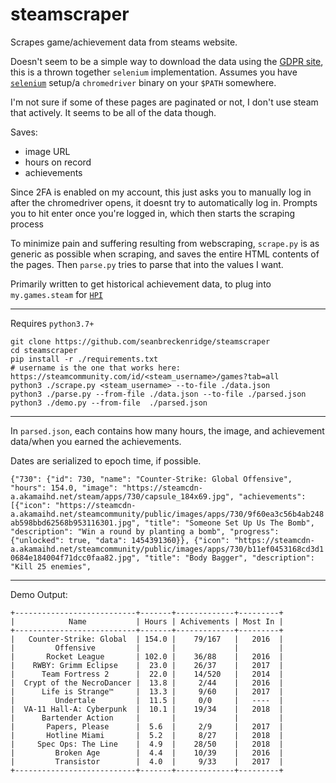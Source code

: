 # steamscraper

Scrapes game/achievement data from steams website.

Doesn't seem to be a simple way to download the data using the [GDPR site](https://help.steampowered.com/en/accountdata), this is a thrown together `selenium` implementation. Assumes you have [`selenium`](https://selenium-python.readthedocs.io/installation.html) setup/a `chromedriver` binary on your `$PATH` somewhere.

I'm not sure if some of these pages are paginated or not, I don't use steam that actively. It seems to be all of the data though.

Saves:

- image URL
- hours on record
- achievements

Since 2FA is enabled on my account, this just asks you to manually log in after the chromedriver opens, it doesnt try to automatically log in. Prompts you to hit enter once you're logged in, which then starts the scraping process

To minimize pain and suffering resulting from webscraping, `scrape.py` is as generic as possible when scraping, and saves the entire HTML contents of the pages. Then `parse.py` tries to parse that into the values I want.

Primarily written to get historical achievement data, to plug into `my.games.steam` for [`HPI`](https://github.com/seanbreckenridge/HPI)

---

Requires `python3.7+`

```
git clone https://github.com/seanbreckenridge/steamscraper
cd steamscraper
pip install -r ./requirements.txt
# username is the one that works here: https://steamcommunity.com/id/<steam_username>/games?tab=all
python3 ./scrape.py <steam_username> --to-file ./data.json
python3 ./parse.py --from-file ./data.json --to-file ./parsed.json
python3 ./demo.py --from-file  ./parsed.json
```

---

In `parsed.json`, each contains how many hours, the image, and achievement data/when you earned the achievements.

Dates are serialized to epoch time, if possible.

`{"730": {"id": 730, "name": "Counter-Strike: Global Offensive", "hours": 154.0, "image": "https://steamcdn-a.akamaihd.net/steam/apps/730/capsule_184x69.jpg", "achievements": [{"icon": "https://steamcdn-a.akamaihd.net/steamcommunity/public/images/apps/730/9f60ea3c56b4ab248ab598bbd62568b953116301.jpg", "title": "Someone Set Up Us The Bomb", "description": "Win a round by planting a bomb", "progress": {"unlocked": true, "data": 1454391360}}, {"icon": "https://steamcdn-a.akamaihd.net/steamcommunity/public/images/apps/730/b11ef0453168cd3d10684e184004f71dcc0faa82.jpg", "title": "Body Bagger", "description": "Kill 25 enemies",`

---

Demo Output:

```
+---------------------------+-------+-------------+---------+
|            Name           | Hours | Achivements | Most In |
+---------------------------+-------+-------------+---------+
|   Counter-Strike: Global  | 154.0 |    79/167   |   2016  |
|         Offensive         |       |             |         |
|       Rocket League       | 102.0 |    36/88    |   2016  |
|    RWBY: Grimm Eclipse    |  23.0 |    26/37    |   2017  |
|      Team Fortress 2      |  22.0 |    14/520   |   2014  |
|  Crypt of the NecroDancer |  13.8 |     2/44    |   2016  |
|      Life is Strange™     |  13.3 |     9/60    |   2017  |
|         Undertale         |  11.5 |     0/0     |   ----  |
|  VA-11 Hall-A: Cyberpunk  |  10.1 |    19/34    |   2018  |
|      Bartender Action     |       |             |         |
|       Papers, Please      |  5.6  |     2/9     |   2017  |
|       Hotline Miami       |  5.2  |     8/27    |   2018  |
|     Spec Ops: The Line    |  4.9  |    28/50    |   2018  |
|         Broken Age        |  4.4  |    10/39    |   2016  |
|         Transistor        |  4.0  |     9/33    |   2017  |
+---------------------------+-------+-------------+---------+
```
